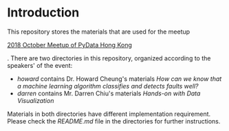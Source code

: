 # Introduction

This repository stores the materials that are used for the meetup

[2018 October Meetup of PyData Hong Kong](https://www.meetup.com/PyData-Hong-Kong/events/255545312/)

. There are two directories in this repository, organized according to the speakers' of the event:

* _howard_ contains Dr. Howard Cheung's materials _How can we know that a machine learning algorithm classifies and detects faults well?_
* _darren_ contains Mr. Darren Chiu's materials _Hands-on with Data Visualization_

Materials in both directories have different implementation requirement. Please check the _README.md_ file in the directories for further instructions.
